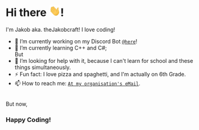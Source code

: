 # Hi there <img src="https://github.com/jkampich1411/jkampich1411/blob/main/gif/wave.gif" width="30px">!
I'm Jakob aka. theJakobcraft!
I love coding!
- 🔭 I’m currently working on my Discord Bot [`@here`](https://github.com/jkampich1411/jbot)!
- 🌱 I’m currently learning C++ and C#;<br>
But<br>
- 🤔 I’m looking for help with it, because I can't learn for school and these things simultaneously.
- ⚡ Fun fact: I love pizza and spaghetti, and I'm actually on 6th Grade.
- 📫 How to reach me: [`At my organisation's eMail`](mailto:info@thejakobcraft.xyz).
<br>
But now,<br>

### Happy Coding!

<!--
**jkampich1411/jkampich1411** is a ✨ _special_ ✨ repository because its `README.md` (this file) appears on your GitHub profile.
-->
